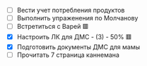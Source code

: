 - [ ] Вести учет потребления продуктов
- [ ] Выполнить упраженения по Молчанову
- [ ] Встретиться с Варей 🟥
- [x] Настроить ЛК для ДМС - (З) - 50%  🟥
- [x] Подготовить документы ДМС для мамы
- [ ] Прочитать 7 страница каннемана